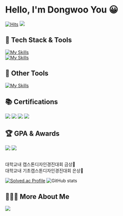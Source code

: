 # Hello, I'm Dongwoo You 😀

<div>

[![Hits](https://hits.seeyoufarm.com/api/count/incr/badge.svg?url=https%3A%2F%2Fgithub.com%2Ffbehddn&count_bg=%23575B54&title_bg=%23020202&icon=github.svg&icon_color=%23E7E7E7&title=hits&edge_flat=false)](https://hits.seeyoufarm.com)
<a href="mailto:06110611tom@gmail.com" target="_blank" style="display: inline-block;">
<img src="https://img.shields.io/badge/Gmail-EA4335.svg?style=round&logo=Gmail&logoColor=white"/>
</a> 
</div>

## 🚀 Tech Stack & Tools
[![My Skills](https://skillicons.dev/icons?i=java,spring,mysql,redis)](https://skillicons.dev)  
[![My Skills](https://skillicons.dev/icons?i=idea,docker,postman,aws,vscode)](https://skillicons.dev)

## 👫 Other Tools
[![My Skills](https://skillicons.dev/icons?i=git,notion,discord)](https://skillicons.dev)

## 📚 Certifications
<div>
<img src="https://img.shields.io/badge/CSTS(FL)-3776AB?style=for-the-badge"> 
<img src="https://img.shields.io/badge/SQLD-FD5F07?style=for-the-badge">
<img src="https://img.shields.io/badge/OPIc(IH)-4CAF50?style=for-the-badge"> 
<img src="https://img.shields.io/badge/TOPCIT(LV3)-FF0000?style=for-the-badge"> 
</div>

## 🏆 GPA & Awards
<div>
<img src="https://img.shields.io/badge/GPA-3.89/4.5-2D8CFF?style=for-the-badge">
<img src="https://img.shields.io/badge/Major GPA-4.02/4.5-FF6347?style=for-the-badge">
<p>
<br>
대학교내 캡스톤디자인경진대회 금상🥇
<br>
대학교내 기초캡스톤디자인경진대회 은상🥈
</p>
</div>

<div>
  
[![Solved.ac Profile](http://mazassumnida.wtf/api/v2/generate_badge?boj=2000ydw)](https://solved.ac/2000ydw) 
![GitHub stats](https://github-readme-stats.vercel.app/api?username=fbehddn&show_icons=true&theme=transparent)
</div>

## 🧑🏻‍💻 More About Me

<a href="https://velog.io/@dw_db/posts" target="_blank" style="display: inline-block;">
<img src="https://img.shields.io/badge/Velog-20C997.svg?style=round&logo=Velog&logoColor=white"/>
</a>
